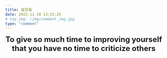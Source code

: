 ```yaml
---
title: 留言板 
date: 2022-11-10 13:25:25
# top_img: /img/comment_img.jpg
type: "comment"
---
```




<center><strong><font color = 1C1C1C size=5>To give so much time to improving yourself </font></strong></center>
<center><strong><font color = 1C1C1C size=5>that you have no time to criticize others</font></strong></center>

